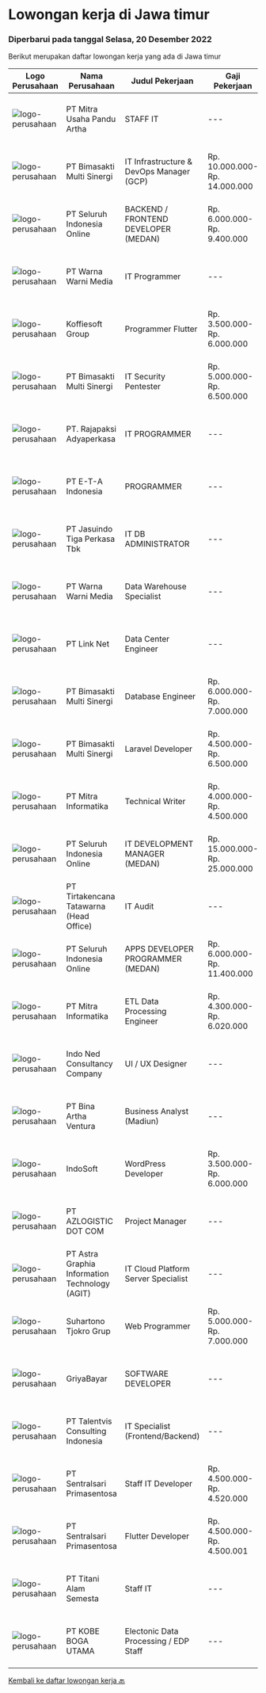 
  # Lowongan kerja di Jawa timur

  ### Diperbarui pada tanggal Selasa, 20 Desember 2022

  Berikut merupakan daftar lowongan kerja yang ada di Jawa timur

  |Logo Perusahaan | Nama Perusahaan | Judul Pekerjaan | Gaji Pekerjaan | Lokasi | Deskripsi | Tanggal diunggah | Pranala |
  | -------------- | --------------- | --------------- | --------- | --------- | -------------- | ------- | ----------- |
  |![logo-perusahaan](https://i.ibb.co/sqvTCh9/112815900-stock-vector-no-image-available-icon-flat-vector.webp)|PT Mitra Usaha Pandu Artha|STAFF IT|---|Surabaya|Job Description Maintainance Server, storage and sanswitch Implementation &amp; deployment of new system Responsible for deployment, installation,...|Senin, 19 Desember 2022|https://www.jobstreet.co.id/id/job/staff-it-4148780?token=0~a0f03b71-dc2d-49d9-85dd-67cd39b8b4ce&sectionRank=1&jobId=jobstreet-id-job-4148780|
|![logo-perusahaan](https://image-service-cdn.seek.com.au/3c3597528a656ba0a7299263a04fc9ed9cb02b85/ee4dce1061f3f616224767ad58cb2fc751b8d2dc)|PT Bimasakti Multi Sinergi|IT Infrastructure & DevOps Manager (GCP)|Rp. 10.000.000-Rp. 14.000.000|Sidoarjo|Job descriptions- Lead &amp; manage objective of tim IT Network &amp; DevOps- Ensure availability of all BMS infrastructure achieve Standard SLA-...|Senin, 19 Desember 2022|https://www.jobstreet.co.id/id/job/it-infrastructure-devops-manager-gcp-4148772?token=0~a0f03b71-dc2d-49d9-85dd-67cd39b8b4ce&sectionRank=2&jobId=jobstreet-id-job-4148772|
|![logo-perusahaan](https://image-service-cdn.seek.com.au/c768f0670f8f8212da7de609b6af9d0b2e5134cc/ee4dce1061f3f616224767ad58cb2fc751b8d2dc)|PT Seluruh Indonesia Online|BACKEND / FRONTEND DEVELOPER (MEDAN)|Rp. 6.000.000-Rp. 9.400.000|Aceh|Memiliki pengalaman leadership sebagai Manager sebelumnya.Back End Engineer1. Memiliki pengalaman dalam membangun RESTful APIs2. Menguasai bahasa...|Senin, 19 Desember 2022|https://www.jobstreet.co.id/id/job/backend-frontend-developer-medan-4139192?token=0~a0f03b71-dc2d-49d9-85dd-67cd39b8b4ce&sectionRank=3&jobId=jobstreet-id-job-4139192|
|![logo-perusahaan](https://image-service-cdn.seek.com.au/8a8aab9f7ef38dece8f0c386a0ab89b374c831c5/ee4dce1061f3f616224767ad58cb2fc751b8d2dc)|PT Warna Warni Media|IT Programmer|---|Surabaya|Deskripsi: Membuat aplikasi sesuai dengan kebutuhan perusahaan, termasuk existing aplikasi Mewujudkan desain web, program ERP menjadi system yang...|Minggu, 18 Desember 2022|https://www.jobstreet.co.id/id/job/it-programmer-4130020?token=0~a0f03b71-dc2d-49d9-85dd-67cd39b8b4ce&sectionRank=4&jobId=jobstreet-id-job-4130020|
|![logo-perusahaan](https://image-service-cdn.seek.com.au/00a9fbeb5ae99de6ca5168f38c8b48f5a2b179a1/ee4dce1061f3f616224767ad58cb2fc751b8d2dc)|Koffiesoft Group|Programmer Flutter|Rp. 3.500.000-Rp. 6.000.000|Surabaya|Kualifikasi: Pengalaman minimal 1 tahun menggunakan Flutter Memahami akses hardware smartphone seperti kamera, gps, fingerprint Memahami REST API...|Senin, 19 Desember 2022|https://www.jobstreet.co.id/id/job/programmer-flutter-4148919?token=0~a0f03b71-dc2d-49d9-85dd-67cd39b8b4ce&sectionRank=5&jobId=jobstreet-id-job-4148919|
|![logo-perusahaan](https://image-service-cdn.seek.com.au/3c3597528a656ba0a7299263a04fc9ed9cb02b85/ee4dce1061f3f616224767ad58cb2fc751b8d2dc)|PT Bimasakti Multi Sinergi|IT Security Pentester|Rp. 5.000.000-Rp. 6.500.000|Sidoarjo|Job Description : Perform API testing and crosscheck the documentation Perform microservice testing and crosscheck with business logic Carry out...|Sabtu, 17 Desember 2022|https://www.jobstreet.co.id/id/job/it-security-pentester-4137219?token=0~a0f03b71-dc2d-49d9-85dd-67cd39b8b4ce&sectionRank=6&jobId=jobstreet-id-job-4137219|
|![logo-perusahaan](https://image-service-cdn.seek.com.au/cc297cba877d77b2e6348fafe5e9d8c1703bd690/ee4dce1061f3f616224767ad58cb2fc751b8d2dc)|PT. Rajapaksi Adyaperkasa|IT PROGRAMMER|---|Sidoarjo|Kualifikasi : Pendidikan minimal S1 Teknik Informatika Pengalaman 2 tahun dibidang pembuatan software manufaktur lebih diutamakan Menguasai PHPnative,...|Senin, 19 Desember 2022|https://www.jobstreet.co.id/id/job/it-programmer-4148403?token=0~a0f03b71-dc2d-49d9-85dd-67cd39b8b4ce&sectionRank=7&jobId=jobstreet-id-job-4148403|
|![logo-perusahaan](https://image-service-cdn.seek.com.au/b976dbdfe1315ad1fa704cbd23d2ee2e9eafdd91/ee4dce1061f3f616224767ad58cb2fc751b8d2dc)|PT E-T-A Indonesia|PROGRAMMER|---|Sidoarjo|Confirms project requirements by reviewing program objective, input data, and output requirements with user and related parties Arranges project...|Senin, 19 Desember 2022|https://www.jobstreet.co.id/id/job/programmer-4148582?token=0~a0f03b71-dc2d-49d9-85dd-67cd39b8b4ce&sectionRank=8&jobId=jobstreet-id-job-4148582|
|![logo-perusahaan](https://image-service-cdn.seek.com.au/f9cd043f1011fee386470591649d3e30b502df59/ee4dce1061f3f616224767ad58cb2fc751b8d2dc)|PT Jasuindo Tiga Perkasa Tbk|IT DB ADMINISTRATOR|---|Sidoarjo|SPESIFIKASI PEKERJAAN :  Bertanggung jawab dalam  installasi, setup, konfigurasi dan  manajemen database server dalam scope perusahaan....|Sabtu, 17 Desember 2022|https://www.jobstreet.co.id/id/job/it-db-administrator-4137264?token=0~a0f03b71-dc2d-49d9-85dd-67cd39b8b4ce&sectionRank=9&jobId=jobstreet-id-job-4137264|
|![logo-perusahaan](https://image-service-cdn.seek.com.au/8a8aab9f7ef38dece8f0c386a0ab89b374c831c5/ee4dce1061f3f616224767ad58cb2fc751b8d2dc)|PT Warna Warni Media|Data Warehouse Specialist|---|Surabaya|Deskripsi: Merancang database dan mendefinisikan tabel, kolom, indeks, dan komponen struktural lainnya Memantau kinerja sistem database/data warehouse...|Minggu, 18 Desember 2022|https://www.jobstreet.co.id/id/job/data-warehouse-specialist-4137359?token=0~a0f03b71-dc2d-49d9-85dd-67cd39b8b4ce&sectionRank=10&jobId=jobstreet-id-job-4137359|
|![logo-perusahaan](https://image-service-cdn.seek.com.au/641f84b4e1f639f1547cc07f9d8016bcb6803b32/ee4dce1061f3f616224767ad58cb2fc751b8d2dc)|PT Link Net|Data Center Engineer|---|Jawa Timur|Job Description: Monitor and complete the availability of Materials, Tools and safety and conduct periodic audits of Materials, Tools and operational...|Senin, 19 Desember 2022|https://www.jobstreet.co.id/id/job/data-center-engineer-4148343?token=0~a0f03b71-dc2d-49d9-85dd-67cd39b8b4ce&sectionRank=11&jobId=jobstreet-id-job-4148343|
|![logo-perusahaan](https://image-service-cdn.seek.com.au/3c3597528a656ba0a7299263a04fc9ed9cb02b85/ee4dce1061f3f616224767ad58cb2fc751b8d2dc)|PT Bimasakti Multi Sinergi|Database Engineer|Rp. 6.000.000-Rp. 7.000.000|Sidoarjo|Manage database changes and re-designs Analyze database issues and troubleshoot or configure the database accordingly Drive automation of code Monitor...|Sabtu, 17 Desember 2022|https://www.jobstreet.co.id/id/job/database-engineer-4136295?token=0~a0f03b71-dc2d-49d9-85dd-67cd39b8b4ce&sectionRank=12&jobId=jobstreet-id-job-4136295|
|![logo-perusahaan](https://image-service-cdn.seek.com.au/3c3597528a656ba0a7299263a04fc9ed9cb02b85/ee4dce1061f3f616224767ad58cb2fc751b8d2dc)|PT Bimasakti Multi Sinergi|Laravel Developer|Rp. 4.500.000-Rp. 6.500.000|Surabaya|Job Descriptions : Developing Front End &amp; Back End Application Maintain Existing Application Optimisse / monitoring Existing Application...|Senin, 19 Desember 2022|https://www.jobstreet.co.id/id/job/laravel-developer-4148803?token=0~a0f03b71-dc2d-49d9-85dd-67cd39b8b4ce&sectionRank=13&jobId=jobstreet-id-job-4148803|
|![logo-perusahaan](https://image-service-cdn.seek.com.au/f41a3a3e89984f2dabec38a3b33e4fa0e4b94970/ee4dce1061f3f616224767ad58cb2fc751b8d2dc)|PT Mitra Informatika|Technical Writer|Rp. 4.000.000-Rp. 4.500.000|Surabaya|Responsibilities Write software technical document (documentation and user guide) Communicate with software developer and software tester to find...|Senin, 19 Desember 2022|https://www.jobstreet.co.id/id/job/technical-writer-4148348?token=0~a0f03b71-dc2d-49d9-85dd-67cd39b8b4ce&sectionRank=14&jobId=jobstreet-id-job-4148348|
|![logo-perusahaan](https://image-service-cdn.seek.com.au/c768f0670f8f8212da7de609b6af9d0b2e5134cc/ee4dce1061f3f616224767ad58cb2fc751b8d2dc)|PT Seluruh Indonesia Online|IT DEVELOPMENT MANAGER (MEDAN)|Rp. 15.000.000-Rp. 25.000.000|Aceh|Memiliki pengalaman leadership sebagai Manager sebelumnya.Back End Engineer1. Memiliki pengalaman dalam membangun RESTful APIs2. Menguasai bahasa...|Jumat, 16 Desember 2022|https://www.jobstreet.co.id/id/job/it-development-manager-medan-4146572?token=0~a0f03b71-dc2d-49d9-85dd-67cd39b8b4ce&sectionRank=15&jobId=jobstreet-id-job-4146572|
|![logo-perusahaan](https://image-service-cdn.seek.com.au/454b279b09c2c94aad59ede07b497b02ce710fc2/ee4dce1061f3f616224767ad58cb2fc751b8d2dc)|PT Tirtakencana Tatawarna (Head Office)|IT Audit|---|Surabaya|Kualifikasi : Usia maksimal 35 tahun. Pendidikan S1 Tenik Informatika / Manajemen IT. Pengalaman di bidang yang sama (auditing IT) minimal 3 tahun....|Jumat, 16 Desember 2022|https://www.jobstreet.co.id/id/job/it-audit-4146574?token=0~a0f03b71-dc2d-49d9-85dd-67cd39b8b4ce&sectionRank=16&jobId=jobstreet-id-job-4146574|
|![logo-perusahaan](https://image-service-cdn.seek.com.au/c768f0670f8f8212da7de609b6af9d0b2e5134cc/ee4dce1061f3f616224767ad58cb2fc751b8d2dc)|PT Seluruh Indonesia Online|APPS DEVELOPER PROGRAMMER (MEDAN)|Rp. 6.000.000-Rp. 11.400.000|Aceh|Semua programmer boleh melamar termasuk junior dan seniorBack End Engineer / front end1. Memiliki pengalaman dalam membangun RESTful APIs2. Menguasai...|Jumat, 16 Desember 2022|https://www.jobstreet.co.id/id/job/apps-developer-programmer-medan-4127213?token=0~a0f03b71-dc2d-49d9-85dd-67cd39b8b4ce&sectionRank=17&jobId=jobstreet-id-job-4127213|
|![logo-perusahaan](https://image-service-cdn.seek.com.au/f41a3a3e89984f2dabec38a3b33e4fa0e4b94970/ee4dce1061f3f616224767ad58cb2fc751b8d2dc)|PT Mitra Informatika|ETL Data Processing Engineer|Rp. 4.300.000-Rp. 6.020.000|Surabaya|About Mitra Informatika Mitra Informatika is an IT company based in Surabaya that positioning itself to become the market leader in providing...|Sabtu, 17 Desember 2022|https://www.jobstreet.co.id/id/job/etl-data-processing-engineer-4129364?token=0~a0f03b71-dc2d-49d9-85dd-67cd39b8b4ce&sectionRank=18&jobId=jobstreet-id-job-4129364|
|![logo-perusahaan](https://image-service-cdn.seek.com.au/0a642188b6f444564b4e7d0e61cdd79a37cdf0fa/ee4dce1061f3f616224767ad58cb2fc751b8d2dc)|Indo Ned Consultancy Company|UI / UX Designer|---|Malang|About UsWe are Exp Inc and we make games for learning and development. Clients come to us us for apps, tools and interventions. Think city games, but...|Selasa, 20 Desember 2022|https://www.jobstreet.co.id/id/job/ui-ux-designer-4149921?token=0~a0f03b71-dc2d-49d9-85dd-67cd39b8b4ce&sectionRank=19&jobId=jobstreet-id-job-4149921|
|![logo-perusahaan](https://image-service-cdn.seek.com.au/f0261d19c15b4a7ad0edc9de580c4eba704e92a0/ee4dce1061f3f616224767ad58cb2fc751b8d2dc)|PT Bina Artha Ventura|Business Analyst (Madiun)|---|Jawa Timur|Tugas dan Tanggung Jawab Pekerjaan: Pengelolaan Portfolio Pinjaman Melakukan verifikasi terhadap dokumen KYC, memastikan bahwa klien tersebut benar...|Sabtu, 17 Desember 2022|https://www.jobstreet.co.id/id/job/business-analyst-madiun-4136268?token=0~a0f03b71-dc2d-49d9-85dd-67cd39b8b4ce&sectionRank=20&jobId=jobstreet-id-job-4136268|
|![logo-perusahaan](https://image-service-cdn.seek.com.au/fbd57a90b36e6d6fe13c8e714c23f2e07616d0cb/ee4dce1061f3f616224767ad58cb2fc751b8d2dc)|IndoSoft|WordPress Developer|Rp. 3.500.000-Rp. 6.000.000|Malang|Kami mencari WordPress Developer (bukan pengguna WordPress).Tanggung Jawab Menginstal plugin WordPress dan menyesuaikannya dengan theme yang ada agar...|Minggu, 18 Desember 2022|https://www.jobstreet.co.id/id/job/wordpress-developer-4138746?token=0~a0f03b71-dc2d-49d9-85dd-67cd39b8b4ce&sectionRank=21&jobId=jobstreet-id-job-4138746|
|![logo-perusahaan](https://image-service-cdn.seek.com.au/28bed750f058de2045a9209dd4fc19da0096cd8c/ee4dce1061f3f616224767ad58cb2fc751b8d2dc)|PT AZLOGISTIC DOT COM|Project Manager|---|Surabaya|Qualifications: Bachelor’s Degree in Engineering/IT or Computer Science or equivalent Having at least 1-2 years of working experience in the related...|Sabtu, 17 Desember 2022|https://www.jobstreet.co.id/id/job/project-manager-4136190?token=0~a0f03b71-dc2d-49d9-85dd-67cd39b8b4ce&sectionRank=22&jobId=jobstreet-id-job-4136190|
|![logo-perusahaan](https://image-service-cdn.seek.com.au/d5d24f88bfc047efb4ab9ca95916f2aa61c6dc60/ee4dce1061f3f616224767ad58cb2fc751b8d2dc)|PT Astra Graphia Information Technology (AGIT)|IT Cloud Platform Server Specialist|---|Jawa Timur|- Familiar with IT cloud platform.- Print driver/que Administration on Windows Server Minimal Requirement :1. Have A Bachelor’s degree in information...|Kamis, 15 Desember 2022|https://www.jobstreet.co.id/id/job/it-cloud-platform-server-specialist-4145842?token=0~a0f03b71-dc2d-49d9-85dd-67cd39b8b4ce&sectionRank=23&jobId=jobstreet-id-job-4145842|
|![logo-perusahaan](https://image-service-cdn.seek.com.au/351ef44760cadf768166242ffd9a8ae1d7b7c746/ee4dce1061f3f616224767ad58cb2fc751b8d2dc)|Suhartono Tjokro Grup|Web Programmer|Rp. 5.000.000-Rp. 7.000.000|Surabaya|Kualifikasi : Pendidikan minimal SMK dengan pengalaman minimal 5 tahun Pendidikan S1 Sistem / Teknik Informatika dengan pengalaman minimal 2 tahun...|Jumat, 16 Desember 2022|https://www.jobstreet.co.id/id/job/web-programmer-4147562?token=0~a0f03b71-dc2d-49d9-85dd-67cd39b8b4ce&sectionRank=24&jobId=jobstreet-id-job-4147562|
|![logo-perusahaan](https://image-service-cdn.seek.com.au/9678971f53c94946c7d466a8894da1feebc046b4/ee4dce1061f3f616224767ad58cb2fc751b8d2dc)|GriyaBayar|SOFTWARE DEVELOPER|---|Surabaya|Job Description: Mengintegrasikan API eksternal ke sistem internal Mengembangkan dan maintenance sistem existing (penambahan fitur, update, optimasi...|Sabtu, 17 Desember 2022|https://www.jobstreet.co.id/id/job/software-developer-4129116?token=0~a0f03b71-dc2d-49d9-85dd-67cd39b8b4ce&sectionRank=25&jobId=jobstreet-id-job-4129116|
|![logo-perusahaan](https://i.ibb.co/sqvTCh9/112815900-stock-vector-no-image-available-icon-flat-vector.webp)|PT Talentvis Consulting Indonesia|IT Specialist (Frontend/Backend)|---|Surabaya|We're currently hiring for a IT Specialist for our client, a big manufacturing company in SurabayaRequirements: Candidate must possess at least a...|Kamis, 15 Desember 2022|https://www.jobstreet.co.id/id/job/it-specialist-frontend-backend-4145409?token=0~a0f03b71-dc2d-49d9-85dd-67cd39b8b4ce&sectionRank=26&jobId=jobstreet-id-job-4145409|
|![logo-perusahaan](https://image-service-cdn.seek.com.au/4c4a8d71d2f9e60716e675640cdc9b3790b9a8dc/ee4dce1061f3f616224767ad58cb2fc751b8d2dc)|PT Sentralsari Primasentosa|Staff IT Developer|Rp. 4.500.000-Rp. 4.520.000|Sidoarjo|Usia maksimal 30 tahun D3 / S1 Teknik Informatika Memahami dan berpengalaman dalam mendevelop dengan bahasa pemrograman Dart (Flutter) Menguasai T-SQL...|Kamis, 15 Desember 2022|https://www.jobstreet.co.id/id/job/staff-it-developer-4145387?token=0~a0f03b71-dc2d-49d9-85dd-67cd39b8b4ce&sectionRank=27&jobId=jobstreet-id-job-4145387|
|![logo-perusahaan](https://image-service-cdn.seek.com.au/80604713fb78dc938a509ac0cdab0e37efb0cf49/ee4dce1061f3f616224767ad58cb2fc751b8d2dc)|PT Sentralsari Primasentosa|Flutter Developer|Rp. 4.500.000-Rp. 4.500.001|Sidoarjo|Usia maksimal 30 tahun D3 / S1 Teknik Informatika Memahami dan berpengalaman dalam mendevelop dengan bahasa pemrograman Dart (Flutter) Menguasai T-SQL...|Minggu, 18 Desember 2022|https://www.jobstreet.co.id/id/job/flutter-developer-4148286?token=0~a0f03b71-dc2d-49d9-85dd-67cd39b8b4ce&sectionRank=28&jobId=jobstreet-id-job-4148286|
|![logo-perusahaan](https://image-service-cdn.seek.com.au/0ebafdaa6a9e8e3824a51d230b5591619d870c23/ee4dce1061f3f616224767ad58cb2fc751b8d2dc)|PT Titani Alam Semesta|Staff IT|---|Surabaya|Maximum age 30 years old. Minimum Bachelor Degree - Informatika GPA 3.0 Sedikit Mandarin. Pengalaman dibidang IT minimal 4 tahun. Requirement:...|Selasa, 13 Desember 2022|https://www.jobstreet.co.id/id/job/staff-it-4139214?token=0~a0f03b71-dc2d-49d9-85dd-67cd39b8b4ce&sectionRank=29&jobId=jobstreet-id-job-4139214|
|![logo-perusahaan](https://image-service-cdn.seek.com.au/4437e277832fd5e378b0b318972835f723377916/ee4dce1061f3f616224767ad58cb2fc751b8d2dc)|PT KOBE BOGA UTAMA|Electonic Data Processing / EDP Staff|---|Jawa Timur|Kualifikasi : Pendidikan minimal D3/S1 Jurusan Teknik Komputer, Ilmu Komputer, Teknik Informatika atau Ilmu Komputer lainnya Berpengalaman minimal 1...|Rabu, 14 Desember 2022|https://www.jobstreet.co.id/id/job/electonic-data-processing-edp-staff-4144072?token=0~a0f03b71-dc2d-49d9-85dd-67cd39b8b4ce&sectionRank=30&jobId=jobstreet-id-job-4144072|


  [Kembali ke daftar lowongan kerja 🔙](../README.md#daftar-lowongan-kerja)
  